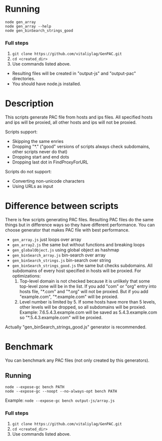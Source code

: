 # Running

`node gen_array`<br>
`node gen_array --help`<br>
`node gen_binSearch_strings_good`<br>

### Full steps
1. `git clone https://github.com/vitaliylag/GenPAC.git`
2. `cd <created_dir>`
3. Use commands listed above.

- Resulting files will be created in "output-js" and "output-pac" directories.
- You should have node.js installed.



# Description

This scripts generate PAC file from hosts and ips files. All specified hosts and ips will be
proxied, all other hosts and ips will not be proxied.

Scripts support:
- Skipping the same enries
- Dropping "\*." ("good" versions of scripts always check subdomains, other scripts never do that)
- Dropping start and end dots
- Dropping last dot in FindProxyForURL

Scripts do not support:
- Converting non-unicode characters
- Using URLs as input



# Difference between scripts

There is few scripts generating PAC files. Resulting PAC files do the same things but in difference
ways so they have different performance. You can choose generator that makes PAC file with best
performance.

- `gen_array.js`                  just loops over array
- `gen_array2.js`                 the same but without functions and breaking loops
- `gen_globalObject.js`           using global object as hashmap
- `gen_binSearch_array.js`        bin-search over array
- `gen_binSearch_strings.js`      bin-search over string
- `gen_binSearch_strings_good.js` the same but checks subdomains. All subdomains of every host specified 
                                  in hosts will be proxied. For optimizations:
  1. Top-level domain is not checked because it is unlikely that some
     top-level zone will be in the list. If you add "com" or "org" entry
     into hosts file, "\*.com" and "\*.org" will not be proxied. But if
     you add "example.com", "\*.example.com" will be proxied.
  2. Level number is limited by 5. If some hosts have more than 5
     levels, other levels will be dropped, so all subdomains will be
     proxied. Example: 7.6.5.4.3.example.com will be saved as
     5.4.3.example.com so "\*.5.4.3.example.com" will be proxied.

Actually "gen_binSearch_strings_good.js" generator is recommended.



# Benchmark

You can benchmark any PAC files (not only created by this generators).

## Running
`node --expose-gc bench PATH`<br>
`node --expose-gc --noopt --no-always-opt bench PATH`<br>

Example:
`node --expose-gc bench output-js/array.js`

### Full steps
1. `git clone https://github.com/vitaliylag/GenPAC.git`
2. `cd <created_dir>`
3. Use commands listed above.
